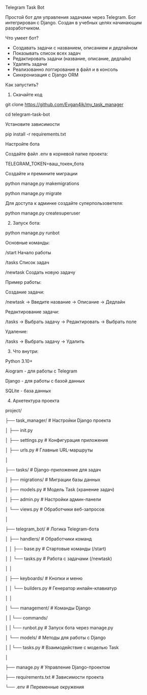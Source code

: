 Telegram Task Bot

Простой бот для управления задачами через Telegram. Бот интегрирован с Django. Создан в учебных целях начинающим разработчиком.

Что умеет бот?
-  Создавать задачи с названием, описанием и дедлайном
-  Показывать список всех задач
-  Редактировать задачи (название, описание, дедлайн)
-  Удалять задачи
-  Реализованно логгирование в файл и в консоль
-  Синхронизация с Django ORM


Как запустить?

1. Скачайте код

git clone https://github.com/Evgan4ik/my_task_manager

cd telegram-task-bot

Установите зависимости

pip install -r requirements.txt

Настройте бота

Создайте файл .env в корневой папке проекта:

TELEGRAM_TOKEN=ваш_токен_бота

Создайте и премините миграции

python manage.py makemigrations

python manage.py migrate

Для доступа к админке создайте суперпользоветеля:

python manage.py createsuperuser


2. Запуск бота:

python manage.py runbot

Основные команды:

/start	  Начало работы

/tasks	  Список задач

/newtask	Создать новую задачу

Пример работы:

Создание задачи:

/newtask → Введите название → Описание → Дедлайн

Редактирование задачи:

/tasks → Выбрать задачу → Редактировать → Выбрать поле

Удаление:

/tasks → Выбрать задачу → Удалить


3. Что внутри:

Python 3.10+

Aiogram - для работы с Telegram

Django - для работы с базой данных

SQLite - база данных

4. Архетектура проекта

project/

├── task_manager/     # Настройки Django проекта

│ ├── init.py

│ ├── settings.py     # Конфигурация приложения

│ ├── urls.py         # Главные URL-маршруты

│

├── tasks/            # Django-приложение для задач

│ ├── migrations/     # Миграции базы данных

│ ├── models.py       # Модель Task (хранение задач)

│ ├── admin.py        # Настройки админ-панели

│ └── views.py        # Обработчики веб-запросов

│

├── telegram_bot/     # Логика Telegram-бота

│ ├── handlers/       # Обработчики команд

│ │ ├── base.py       # Стартовые команды (/start)

│ │ └── tasks.py      # Работа с задачами (/newtask)

│ │

│ ├── keyboards/      # Кнопки и меню

│ │ └── builders.py   # Генератор инлайн-клавиатур

│ │

│ └── management/     # Команды Django

│ | └── commands/

│ | └── runbot.py     # Запуск бота через manage.py

│ └── models/         # Методы для работы с Django

│ | └── tasks.py      # Взаимодействие с моделью Task

│

├── manage.py         # Управление Django-проектом

├── requirements.txt  # Зависимости проекта

└── .env              # Переменные окружения

